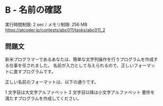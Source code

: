 # B - 名前の確認 
実行時間制限: 2 sec / メモリ制限: 256 MB
https://atcoder.jp/contests/abc011/tasks/abc011_2

## 問題文
新米プログラマーであるあなたは、簡単な文字列操作を行うプログラムを作成する仕事を任されました。 名前が入力として与えられるので、正しいフォーマットに直すプログラムです。

正しい名前のフォーマットは、以下の通りです。

1 文字目は大文字アルファベット
2 文字目以降は小文字アルファベット
要件を満たすプログラムを作成してください。